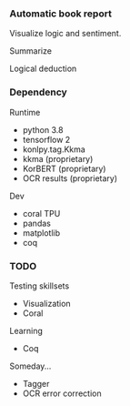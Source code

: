 ### Automatic book report

Visualize logic and sentiment.

Summarize

Logical deduction


### Dependency

Runtime

* python 3.8
* tensorflow 2
* konlpy.tag.Kkma
* kkma (proprietary)
* KorBERT (proprietary)
* OCR results (proprietary)

Dev

* coral TPU
* pandas
* matplotlib
* coq


### TODO 

Testing skillsets
* Visualization
* Coral

Learning
* Coq

Someday...
* Tagger
* OCR error correction